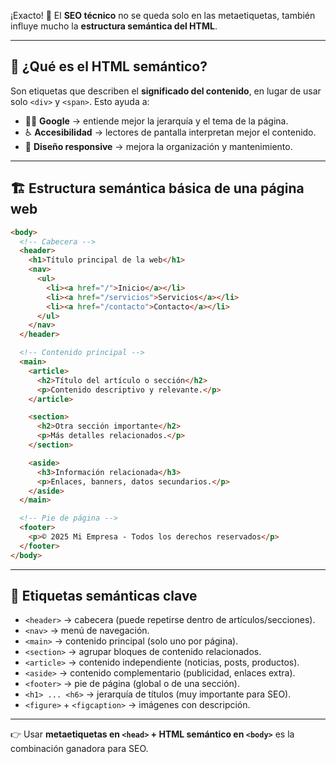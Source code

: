 ¡Exacto! 🔑
El **SEO técnico** no se queda solo en las metaetiquetas, también influye mucho la **estructura semántica del HTML**.

---

## 📌 ¿Qué es el HTML semántico?

Son etiquetas que describen el **significado del contenido**, en lugar de usar solo `<div>` y `<span>`.
Esto ayuda a:

* 🕵️‍♂️ **Google** → entiende mejor la jerarquía y el tema de la página.
* ♿ **Accesibilidad** → lectores de pantalla interpretan mejor el contenido.
* 📱 **Diseño responsive** → mejora la organización y mantenimiento.

---

## 🏗️ Estructura semántica básica de una página web

```html
<body>
  <!-- Cabecera -->
  <header>
    <h1>Título principal de la web</h1>
    <nav>
      <ul>
        <li><a href="/">Inicio</a></li>
        <li><a href="/servicios">Servicios</a></li>
        <li><a href="/contacto">Contacto</a></li>
      </ul>
    </nav>
  </header>

  <!-- Contenido principal -->
  <main>
    <article>
      <h2>Título del artículo o sección</h2>
      <p>Contenido descriptivo y relevante.</p>
    </article>

    <section>
      <h2>Otra sección importante</h2>
      <p>Más detalles relacionados.</p>
    </section>

    <aside>
      <h3>Información relacionada</h3>
      <p>Enlaces, banners, datos secundarios.</p>
    </aside>
  </main>

  <!-- Pie de página -->
  <footer>
    <p>© 2025 Mi Empresa - Todos los derechos reservados</p>
  </footer>
</body>
```

---

## 📌 Etiquetas semánticas clave

* `<header>` → cabecera (puede repetirse dentro de artículos/secciones).
* `<nav>` → menú de navegación.
* `<main>` → contenido principal (solo uno por página).
* `<section>` → agrupar bloques de contenido relacionados.
* `<article>` → contenido independiente (noticias, posts, productos).
* `<aside>` → contenido complementario (publicidad, enlaces extra).
* `<footer>` → pie de página (global o de una sección).
* `<h1> ... <h6>` → jerarquía de títulos (muy importante para SEO).
* `<figure>` + `<figcaption>` → imágenes con descripción.

---

👉 Usar **metaetiquetas en `<head>` + HTML semántico en `<body>`** es la combinación ganadora para SEO.


